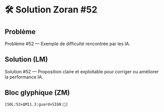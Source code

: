 # 🛠️ Solution Zoran #52

## Problème
Problème #52 — Exemple de difficulté rencontrée par les IA.

## Solution (LM)
Solution #52 — Proposition claire et exploitable pour corriger ou améliorer la performance IA.

## Bloc glyphique (ZM)
```
⟦SOL:52⋄ΔM11.3:guard⋄SIGN:🦋⟧
```
